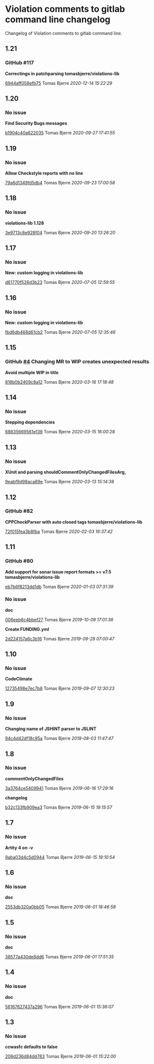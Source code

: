 
 # Violation comments to gitlab command line changelog

Changelog of Violation comments to gitlab command line.

## 1.21
### GitHub #117   

**Correctings in patchparsing tomasbjerre/violations-lib**


[6944aff058efb75](https://github.com/tomasbjerre/violation-comments-to-gitlab-command-line/commit/6944aff058efb75) Tomas Bjerre *2020-12-14 15:22:29*


## 1.20
### No issue

**Find Security Bugs messages**


[b1904c40a622035](https://github.com/tomasbjerre/violation-comments-to-gitlab-command-line/commit/b1904c40a622035) Tomas Bjerre *2020-09-27 17:41:55*


## 1.19
### No issue

**Allow Checkstyle reports with no line**


[79a6d1349fd5db4](https://github.com/tomasbjerre/violation-comments-to-gitlab-command-line/commit/79a6d1349fd5db4) Tomas Bjerre *2020-09-23 17:00:58*


## 1.18
### No issue

**violations-lib 1.128**


[3e9713c8e928f04](https://github.com/tomasbjerre/violation-comments-to-gitlab-command-line/commit/3e9713c8e928f04) Tomas Bjerre *2020-09-20 13:26:20*


## 1.17
### No issue

**New: custom logging in violations-lib**


[d61770f526d3b23](https://github.com/tomasbjerre/violation-comments-to-gitlab-command-line/commit/d61770f526d3b23) Tomas Bjerre *2020-07-05 12:59:55*


## 1.16
### No issue

**New: custom logging in violations-lib**


[fbd6db468d61cb2](https://github.com/tomasbjerre/violation-comments-to-gitlab-command-line/commit/fbd6db468d61cb2) Tomas Bjerre *2020-07-05 12:35:46*


## 1.15
### GitHub [#4](https://github.com/tomasbjerre/violation-comments-to-gitlab-command-line/issues/4) Changing MR to WIP creates unexpected results  

**Avoid multiple WIP in title**


[818b0b2409c8a12](https://github.com/tomasbjerre/violation-comments-to-gitlab-command-line/commit/818b0b2409c8a12) Tomas Bjerre *2020-03-16 17:18:48*


## 1.14
### No issue

**Stepping dependencies**


[68835669561e136](https://github.com/tomasbjerre/violation-comments-to-gitlab-command-line/commit/68835669561e136) Tomas Bjerre *2020-03-15 16:00:28*


## 1.13
### No issue

**XUnit and parsing shouldCommentOnlyChangedFilesArg,**


[9eabf9d98aca89e](https://github.com/tomasbjerre/violation-comments-to-gitlab-command-line/commit/9eabf9d98aca89e) Tomas Bjerre *2020-03-13 15:14:38*


## 1.12
### GitHub #82   

**CPPCheckParser with auto closed <error/> tags tomasbjerre/violations-lib**


[72f015fea3b8fba](https://github.com/tomasbjerre/violation-comments-to-gitlab-command-line/commit/72f015fea3b8fba) Tomas Bjerre *2020-02-03 16:37:42*


## 1.11
### GitHub #80   

**Add support for sonar issue report formats >= v7.5 tomasbjerre/violations-lib**


[eb7b6f8213dd1db](https://github.com/tomasbjerre/violation-comments-to-gitlab-command-line/commit/eb7b6f8213dd1db) Tomas Bjerre *2020-01-03 07:31:39*


### No issue

**doc**


[006eeb6c4bbef27](https://github.com/tomasbjerre/violation-comments-to-gitlab-command-line/commit/006eeb6c4bbef27) Tomas Bjerre *2019-10-09 17:01:36*

**Create FUNDING.yml**


[2d224157a6c3b16](https://github.com/tomasbjerre/violation-comments-to-gitlab-command-line/commit/2d224157a6c3b16) Tomas Bjerre *2019-09-28 07:00:47*


## 1.10
### No issue

**CodeClimate**


[12735498e7ec7b8](https://github.com/tomasbjerre/violation-comments-to-gitlab-command-line/commit/12735498e7ec7b8) Tomas Bjerre *2019-09-07 12:30:23*


## 1.9
### No issue

**Changing name of JSHINT parser to JSLINT**


[94c4d42df18c95a](https://github.com/tomasbjerre/violation-comments-to-gitlab-command-line/commit/94c4d42df18c95a) Tomas Bjerre *2019-08-03 11:47:47*


## 1.8
### No issue

**commentOnlyChangedFiles**


[3a3764ce5409941](https://github.com/tomasbjerre/violation-comments-to-gitlab-command-line/commit/3a3764ce5409941) Tomas Bjerre *2019-06-16 17:29:16*

**changelog**


[b32c133fb909ea3](https://github.com/tomasbjerre/violation-comments-to-gitlab-command-line/commit/b32c133fb909ea3) Tomas Bjerre *2019-06-15 19:15:57*


## 1.7
### No issue

**Artity 4 on -v**


[9aba03d4c5d0944](https://github.com/tomasbjerre/violation-comments-to-gitlab-command-line/commit/9aba03d4c5d0944) Tomas Bjerre *2019-06-15 19:10:54*


## 1.6
### No issue

**doc**


[2553db320a0bb05](https://github.com/tomasbjerre/violation-comments-to-gitlab-command-line/commit/2553db320a0bb05) Tomas Bjerre *2019-06-01 18:46:58*


## 1.5
### No issue

**doc**


[38577a430de8dd6](https://github.com/tomasbjerre/violation-comments-to-gitlab-command-line/commit/38577a430de8dd6) Tomas Bjerre *2019-06-01 17:51:35*


## 1.4
### No issue

**doc**


[56167627437a296](https://github.com/tomasbjerre/violation-comments-to-gitlab-command-line/commit/56167627437a296) Tomas Bjerre *2019-06-01 15:36:07*


## 1.3
### No issue

**ccwasfc defaults to false**


[208d236d84dd783](https://github.com/tomasbjerre/violation-comments-to-gitlab-command-line/commit/208d236d84dd783) Tomas Bjerre *2019-06-01 15:22:00*


 